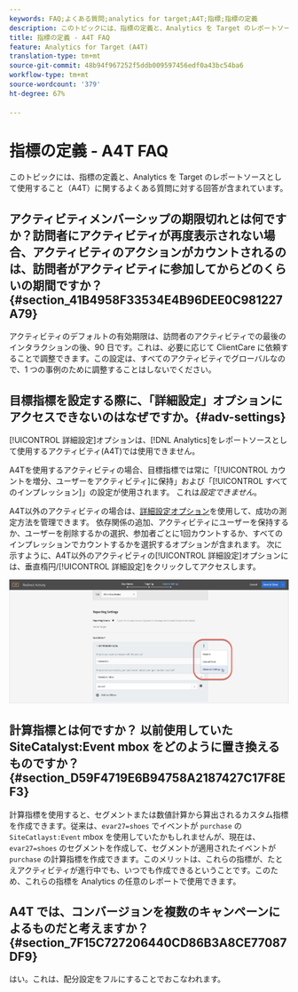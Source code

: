 ```yaml
---
keywords: FAQ;よくある質問;analytics for target;A4T;指標;指標の定義
description: このトピックには、指標の定義と、Analytics を Target のレポートソースとして使用すること（A4T）に関するよくある質問に対する回答が含まれています。
title: 指標の定義 - A4T FAQ
feature: Analytics for Target (A4T)
translation-type: tm+mt
source-git-commit: 48b94f967252f5ddb009597456edf0a43bc54ba6
workflow-type: tm+mt
source-wordcount: '379'
ht-degree: 67%

---
```



# 指標の定義 - A4T FAQ

このトピックには、指標の定義と、Analytics を Target のレポートソースとして使用すること（A4T）に関するよくある質問に対する回答が含まれています。

## アクティビティメンバーシップの期限切れとは何ですか？訪問者にアクティビティが再度表示されない場合、アクティビティのアクションがカウントされるのは、訪問者がアクティビティに参加してからどのくらいの期間ですか？ {#section_41B4958F33534E4B96DEE0C981227A79}

アクティビティのデフォルトの有効期限は、訪問者のアクティビティでの最後のインタラクションの後、90 日です。これは、必要に応じて ClientCare に依頼することで調整できます。この設定は、すべてのアクティビティでグローバルなので、1 つの事例のために調整することはしないでください。

## 目標指標を設定する際に、「詳細設定」オプションにアクセスできないのはなぜですか。{#adv-settings}

[!UICONTROL 詳細設定]オプションは、[!DNL Analytics]をレポートソースとして使用するアクティビティ(A4T)では使用できません。

A4Tを使用するアクティビティの場合、目標指標では常に「[!UICONTROL カウントを増分、ユーザーをアクティビティ]に保持」および「[!UICONTROL すべてのインプレッション]」の設定が使用されます。 これは&#x200B;*設定できません*。

A4T以外のアクティビティの場合は、[詳細設定オプション](/help/c-activities/r-success-metrics/success-metrics.md#section_7CE95A2FA8F5438E936C365A6D43BC5B)を使用して、成功の測定方法を管理できます。 依存関係の追加、アクティビティにユーザーを保持するか、ユーザーを削除するかの選択、参加者ごとに1回カウントするか、すべてのインプレッションでカウントするかを選択するオプションが含まれます。 次に示すように、A4T以外のアクティビティの[!UICONTROL 詳細設定]オプションには、垂直楕円/[!UICONTROL 詳細設定]をクリックしてアクセスします。

![詳細設定](/help/c-activities/r-success-metrics/assets/advanced-settings.png)

## 計算指標とは何ですか？ 以前使用していた SiteCatalyst:Event mbox をどのように置き換えるものですか？{#section_D59F4719E6B94758A2187427C17F8EF3}

計算指標を使用すると、セグメントまたは数値計算から算出されるカスタム指標を作成できます。従来は、`evar27=shoes` でイベントが `purchase` の `SiteCatlayst:Event` mbox を使用していたかもしれませんが、現在は、`evar27=shoes` のセグメントを作成して、セグメントが適用されたイベントが `purchase` の計算指標を作成できます。このメリットは、これらの指標が、たとえアクティビティが進行中でも、いつでも作成できるということです。このため、これらの指標を Analytics の任意のレポートで使用できます。

## A4T では、コンバージョンを複数のキャンペーンによるものだと考えますか？  {#section_7F15C727206440CD86B3A8CE77087DF9}

はい。これは、配分設定をフルにすることでおこなわれます。
